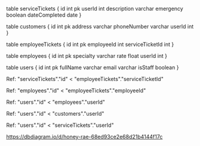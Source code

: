 table serviceTickets {
  id int pk
  userId int
  description varchar
  emergency boolean
  dateCompleted date
}

table customers {
  id int pk
  address varchar
  phoneNumber varchar
  userId int
}

table employeeTickets {
  id int pk
  employeeId int
  serviceTicketId int
}

table employees {
  id int pk
  specialty varchar
  rate float
  userId int
}

table users {
  id int pk
  fullName varchar
  email varchar
  isStaff boolean
}

Ref: "serviceTickets"."id" < "employeeTickets"."serviceTicketId"

Ref: "employees"."id" < "employeeTickets"."employeeId"

Ref: "users"."id" < "employees"."userId"

Ref: "users"."id" < "customers"."userId"

Ref: "users"."id" < "serviceTickets"."userId"


https://dbdiagram.io/d/honey-rae-68ed93ce2e68d21b4144f17c